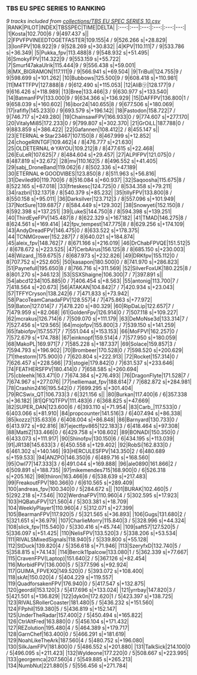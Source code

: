 ### TBS EU SPEC SERIES 10 RANKING
*9 tracks included from [collections/TBS EU SPEC SERIES 10.csv](/collections/TBS%20EU%20SPEC%20SERIES%2010.csv)*
|RANK|PILOT|INDEX|TBSSPEC|TIME|DELTA|
|:---:|:---|:---:|:---:|:---:|---:|
|1|Kosta|102.700|6 / 9|497.437 s||
|2|FPVFPVINEEDTOGETFASTER|109.155|4 / 9|526.266 s|+28.829|
|3|IonFPV|108.922|9 / 9|528.269 s|+30.832|
|4|KPV|110.111|7 / 9|533.786 s|+36.349|
|5|Pukka_fpv|113.488|8 / 9|548.932 s|+51.495|
|6|SmokyFPV|114.322|9 / 9|553.159 s|+55.722|
|7|Smurf47akaUlrik|115.444|9 / 9|556.438 s|+59.001|
|8|MX_BIGRAMON|117.111|9 / 9|566.941 s|+69.504|
|9|TriBull|124.755|9 / 9|598.699 s|+101.262|
|10|Bubbows|125.500|9 / 9|608.418 s|+110.981|
|11|M4TTFPV|127.888|8 / 9|612.490 s|+115.053|
|12|AliB㋡|128.177|9 / 9|616.426 s|+118.989|
|13|Bree|133.466|3 / 9|630.977 s|+133.540|
|14|BatmanFPV|133.000|9 / 9|634.366 s|+136.929|
|15|DAFFPV|136.800|1 / 9|658.039 s|+160.602|
|16|ibor24|140.655|8 / 9|677.506 s|+180.069|
|17|rafifly|145.233|0 / 9|693.579 s|+196.142|
|18|Fastodon|158.722|7 / 9|746.717 s|+249.280|
|19|ChainsawFPV|166.933|0 / 9|774.607 s|+277.170|
|20|VitalyMi85|172.233|0 / 9|799.807 s|+302.370|
|21|GrOiLL|187.788|0 / 9|883.859 s|+386.422|
|22|Gafannen|108.412|2 / 8|455.147 s||
|23|ETERNAL☆Star23467|107.150|8 / 8|467.999 s|+12.852|
|24|chogeRINTGF|109.462|4 / 8|476.777 s|+21.630|
|25|OLDETERNAL☆YAYOU|109.212|8 / 8|477.615 s|+22.468|
|26|EuLeR|107.625|7 / 8|484.604 s|+29.457|
|27|ALPIFPV|121.075|0 / 8|487.819 s|+32.672|
|28|mv|110.162|5 / 8|496.552 s|+41.405|
|29|sabj_DroneBand|119.062|6 / 8|502.336 s|+47.189|
|30|ETERNAL☆GOODVIBES|123.850|8 / 8|511.963 s|+56.816|
|31|Deviled90|119.700|6 / 8|516.084 s|+60.937|
|32|Saqoosha|115.675|8 / 8|522.165 s|+67.018|
|33|frteskesc|124.725|0 / 8|534.358 s|+79.211|
|34|razbri|132.137|8 / 8|540.379 s|+85.232|
|35|tillyFPV|133.800|8 / 8|550.158 s|+95.011|
|36|Darksilver|123.712|3 / 8|557.096 s|+101.949|
|37|NotSure|139.687|7 / 8|584.449 s|+129.302|
|38|Snowyeti|152.150|8 / 8|592.398 s|+137.251|
|39|LukeS|144.750|8 / 8|594.398 s|+139.251|
|40|ThirdEyeFPV|145.487|8 / 8|622.329 s|+167.182|
|41|TMAD|146.275|8 / 8|624.561 s|+169.414|
|42|fpv_tempest|147.775|8 / 8|629.256 s|+174.109|
|43|AndyDreadFPV|146.475|0 / 8|633.522 s|+178.375|
|44|TCNMGrower|152.287|7 / 8|640.021 s|+184.874|
|45|aleix_fpv|148.762|7 / 8|671.166 s|+216.019|
|46|DrChabFPVQE|151.512|5 / 8|678.672 s|+223.525|
|47|CerbAirus|156.125|8 / 8|685.150 s|+230.003|
|48|Wizard_|159.675|5 / 8|687.973 s|+232.826|
|49|DRKfpv|155.112|0 / 8|707.752 s|+252.605|
|50|kasapon|180.500|0 / 8|741.970 s|+286.823|
|51|Paynefull|195.650|8 / 8|766.716 s|+311.569|
|52|SilverFoxUK|180.225|8 / 8|801.270 s|+346.123|
|53|SSXShaigne|106.300|7 / 7|397.891 s||
|54|abcd1234|105.885|0 / 7|406.454 s|+8.563|
|55|antonig|113.700|7 / 7|418.564 s|+20.673|
|56|ATAKAN|104.842|7 / 7|420.934 s|+23.043|
|57|TFFYCryson|138.242|6 / 7|471.833 s|+73.942|
|58|PacoTeamCanadaFPV|128.557|4 / 7|475.863 s|+77.972|
|59|Baton|127.014|7 / 7|478.220 s|+80.329|
|60|RipDaLip|122.657|7 / 7|479.959 s|+82.068|
|61|GoldenFpv|126.914|0 / 7|507.118 s|+109.227|
|62|mcrakus|126.714|6 / 7|509.070 s|+111.179|
|63|DeMoNse3d|133.314|7 / 7|527.456 s|+129.565|
|64|mojofpv|155.800|3 / 7|539.150 s|+141.259|
|65|fabiofpv|157.557|7 / 7|551.044 s|+153.153|
|66|MoFPV!|162.257|0 / 7|572.679 s|+174.788|
|67|einknopf|159.514|4 / 7|577.950 s|+180.059|
|68|MakoPL|169.971|7 / 7|585.228 s|+187.337|
|69|Solace|159.857|3 / 7|594.793 s|+196.902|
|70|Brombeer|170.528|0 / 7|598.520 s|+200.629|
|71|thestorm|175.900|0 / 7|620.804 s|+222.913|
|72|Rocket|157.314|0 / 7|626.457 s|+228.566|
|73|stogie|179.842|0 / 7|631.537 s|+233.646|
|74|FEATHERSFPV|180.414|0 / 7|658.585 s|+260.694|
|75|cbleehk|163.471|0 / 7|674.384 s|+276.493|
|76|DragonFlyte|171.528|7 / 7|674.967 s|+277.076|
|77|nelliemaat_fpv|188.614|7 / 7|682.872 s|+284.981|
|78|Crashin2416|195.542|0 / 7|699.295 s|+301.404|
|79|RCSwix_QT|106.733|3 / 6|321.156 s||
|80|Burkan|117.400|6 / 6|357.338 s|+36.182|
|81|QF1QTFPV|111.483|6 / 6|368.825 s|+47.669|
|82|SUPER_DAN|123.600|6 / 6|393.110 s|+71.954|
|83|Carb_|117.533|0 / 6|403.066 s|+81.910|
|84|propcounter|141.516|3 / 6|407.494 s|+86.338|
|85|kozzz|135.633|6 / 6|408.004 s|+86.848|
|86|Barnyard|130.733|0 / 6|413.972 s|+92.816|
|87|ejectfpv865|122.183|3 / 6|418.464 s|+97.308|
|88|MattiZ|133.466|0 / 6|429.758 s|+108.602|
|89|BONADI|150.350|0 / 6|433.073 s|+111.917|
|90|Shinofpv|130.150|6 / 6|434.195 s|+113.039|
|91|JR138|145.633|3 / 6|450.558 s|+129.402|
|92|RobSi|162.833|0 / 6|461.302 s|+140.146|
|93|HERCULESFPV|143.350|2 / 6|480.689 s|+159.533|
|94|ANZPO|146.350|6 / 6|489.716 s|+168.560|
|95|Owl77|147.333|3 / 6|491.044 s|+169.888|
|96|ale0890|161.866|2 / 6|509.891 s|+188.735|
|97|mikemendes715|168.900|0 / 6|526.318 s|+205.162|
|98|thiiron|163.466|6 / 6|538.639 s|+217.483|
|99|FreakoutFPV|180.366|0 / 6|610.565 s|+289.409|
|100|andreas_fpv|100.340|0 / 5|284.672 s||
|101|BURAK|102.460|5 / 5|292.218 s|+7.546|
|102|WerdnaFPV|110.960|4 / 5|302.595 s|+17.923|
|103|HQBatuFPV|121.560|4 / 5|303.381 s|+18.709|
|104|WeeklyPlayer1|110.960|4 / 5|312.071 s|+27.399|
|105|BearmanFPV|117.920|5 / 5|321.565 s|+36.893|
|106|Gugs|131.680|2 / 5|321.651 s|+36.979|
|107|CharlieMorry|115.840|3 / 5|328.996 s|+44.324|
|108|slick_fpv|115.540|0 / 5|330.416 s|+45.744|
|109|saft57|127.520|5 / 5|336.097 s|+51.425|
|110|NelisFPV|133.520|3 / 5|338.206 s|+53.534|
|111|RIVALSMixedSignals|118.940|5 / 5|339.800 s|+55.128|
|112|StDuck|139.820|4 / 5|356.618 s|+71.946|
|113|SzeryfxD|132.740|5 / 5|358.815 s|+74.143|
|114|Bercik11palcow|133.080|1 / 5|362.339 s|+77.667|
|115|CravenFPV(Laptop)|151.640|2 / 5|367.126 s|+82.454|
|116|MorbidFPV|136.000|5 / 5|377.596 s|+92.924|
|117|GUIMA_FPVEXQ|149.520|0 / 5|393.072 s|+108.400|
|118|skAt|150.020|4 / 5|404.229 s|+119.557|
|119|QuadforsakenFPV|176.940|0 / 5|417.547 s|+132.875|
|120|geordil|153.120|3 / 5|417.696 s|+133.024|
|121|yrrbay|147.820|3 / 5|421.501 s|+136.829|
|122|dyk0n|172.620|1 / 5|423.397 s|+138.725|
|123|RIVALSRollerCoaster|181.480|5 / 5|436.232 s|+151.560|
|124|FPphil|159.380|5 / 5|436.819 s|+152.147|
|125|UnderTheRadar|157.400|2 / 5|450.494 s|+165.822|
|126|CtrlAltFred|163.880|0 / 5|456.104 s|+171.432|
|127|REZolution|195.480|4 / 5|464.389 s|+179.717|
|128|GarnChef|163.400|0 / 5|466.291 s|+181.619|
|129|NoahLikeTheArk|187.560|4 / 5|480.752 s|+196.080|
|130|SilkJamFPV|181.800|0 / 5|486.552 s|+201.880|
|131|TalkSick|214.100|0 / 5|496.095 s|+211.423|
|132|Wyldeone|177.220|0 / 5|508.667 s|+223.995|
|133|georgemca|207.560|4 / 5|549.885 s|+265.213|
|134|NumbNut|221.880|5 / 5|556.456 s|+271.784|
